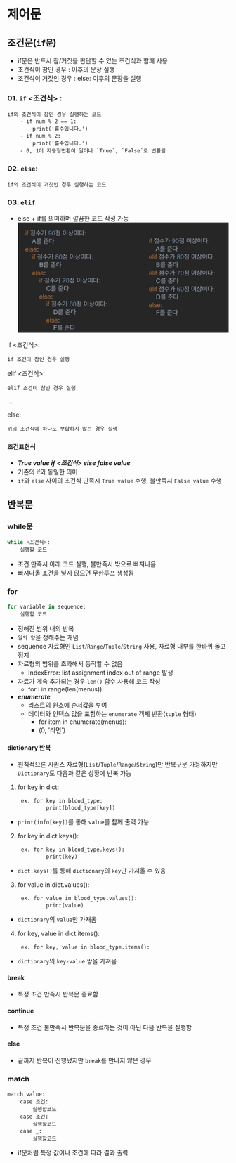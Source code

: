 # 제어문
## 조건문(`if문`)
- if문은 반드시 참/거짓을 판단할 수 있는 조건식과 함께 사용
- 조건식이 참인 경우 : 이후의 문장 실행
- 조건식이 거짓인 경우 : else: 이후의 문장을 실행

### 01. `if` <조건식> : 
    if의 조건식이 참인 경우 실행하는 코드
        - if num % 2 == 1:
            print('홀수입니다.')
        - if num % 2:
            print('홀수입니다.')
        - 0, 1이 자동형변환이 일어나 `True`, `False`로 변환됨

### 02. `else`:
    if의 조건식이 거짓인 경우 실행하는 코드

### 03. `elif`
- else + if를 의미하며 깔끔한 코드 작성 가능
![elif](../assets/elif.jpg) 

if <조건식>:

    if 조건이 참인 경우 실행

elif <조건식>:
    
    elif 조건이 참인 경우 실행

...

else:

    위의 조건식에 하나도 부합하지 않는 경우 실행

### `조건표현식`
- ***True value if <조건식> else false value***
- 기존의 if와 동일한 의미
- `if`와 `else` 사이의 조건식 만족시 `True value` 수행, 불만족시 `False value` 수행

## 반복문
### while문 
```python
while <조건식>:
    실행할 코드
```
- 조건 만족시 아래 코드 실행, 불만족시 밖으로 빠져나옴
- 빠져나올 조건을 넣지 않으면 무한루프 생성됨

### for

```python
for variable in sequence:
    실행할 코드
```
- 정해진 범위 내의 반복
- `일의 양`을 정해주는 개념 
- sequence 자료형인 `List`/`Range`/`Tuple`/`String` 사용, 자료형 내부를 한바퀴 돌고 정지
- 자료형의 범위를 초과해서 동작할 수 없음
    - IndexError: list assignment index out of range 발생
- 자료가 계속 추가되는 경우 `len()` 함수 사용해 코드 작성 
    - for i in range(len(menus)):
- ***enumerate*** 
    - 리스트의 원소에 순서값을 부여
    - 데이터와 인덱스 값을 포함하는 `enumerate` 객체 반환(`tuple` 형태)    
        - for item in enumerate(menus):
        - (0, '라면')

#### dictionary 반복
- 원칙적으론 시퀀스 자료형(`List`/`Tuple`/`Range`/`String`)만 반복구문 가능하지만 `Dictionary`도 다음과 같은 상황에 반복 가능

1. for key in dict:
        
        ex. for key in blood_type:
                print(blood_type[key])
- `print(info[key])`를 통해 `value`를 함께 출력 가능

2. for key in dict.keys():

        ex. for key in blood_type.keys():
                print(key)
- `dict.keys()`를 통해 `dictionary`의 `key`만 가져올 수 있음

3. for value in dict.values():

        ex. for value in blood_type.values():
                print(value)        
- `dictionary`의 `value`만 가져옴

4. for key, value in dict.items():
        
        ex. for key, value in blood_type.items():
                
- `dictionary`의 `key-value` 쌍을 가져옴

#### break
- 특정 조건 만족시 반복문 종료함

#### continue
- 특정 조건 불만족시 반복문을 종료하는 것이 아닌 다음 반복을 실행함

#### else
- 끝까지 반복이 진행됐지만 `break`를 만나지 않은 경우

### match
```
match value:
    case 조건:
        실행할코드
    case 조건:
        실행할코드
    case _:
        실행할코드
```
- if문처럼 특정 값이나 조건에 따라 결과 출력